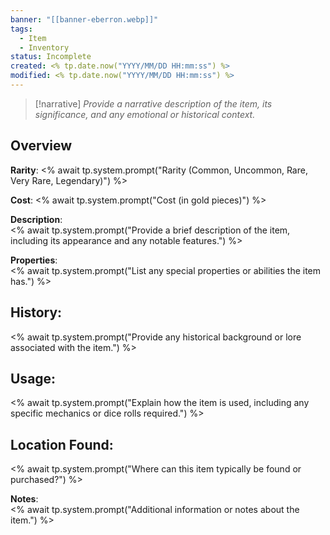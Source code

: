 ```yaml
---
banner: "[[banner-eberron.webp]]"
tags: 
  - Item
  - Inventory
status: Incomplete
created: <% tp.date.now("YYYY/MM/DD HH:mm:ss") %>
modified: <% tp.date.now("YYYY/MM/DD HH:mm:ss") %>
---
```


> [!narrative]
> _Provide a narrative description of the item, its significance, and any emotional or historical context._

## Overview
**Rarity**: 
<% await tp.system.prompt("Rarity (Common, Uncommon, Rare, Very Rare, Legendary)") %>

**Cost**: <% await tp.system.prompt("Cost (in gold pieces)") %>

**Description**:  
<% await tp.system.prompt("Provide a brief description of the item, including its appearance and any notable features.") %>

**Properties**:  
<% await tp.system.prompt("List any special properties or abilities the item has.") %>

## **History**:  
<% await tp.system.prompt("Provide any historical background or lore associated with the item.") %>

## **Usage**:  
<% await tp.system.prompt("Explain how the item is used, including any specific mechanics or dice rolls required.") %>

## **Location Found**:  
<% await tp.system.prompt("Where can this item typically be found or purchased?") %>

**Notes**:  
<% await tp.system.prompt("Additional information or notes about the item.") %>